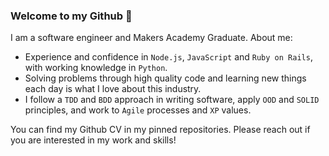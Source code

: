 ### Welcome to my Github 🙂

I am a software engineer and Makers Academy Graduate. About me: 

* Experience and confidence in `Node.js`, `JavaScript` and `Ruby on Rails`, with working knowledge in `Python`.
* Solving problems through high quality code and learning new things each day is what I love about this industry. 
* I follow a `TDD` and `BDD` approach in writing software, apply `OOD` and `SOLID` principles, and work to `Agile` processes and `XP` values.

You can find my Github CV in my pinned repositories. Please reach out if you are interested in my work and skills!
